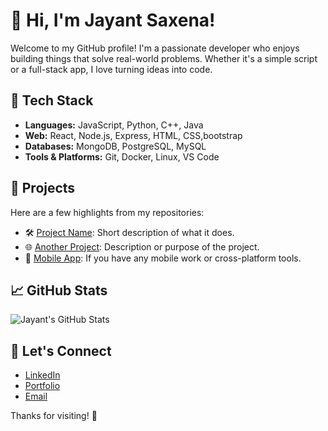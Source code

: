 # 👋 Hi, I'm Jayant Saxena!

Welcome to my GitHub profile! I'm a passionate developer who enjoys building things that solve real-world problems. Whether it's a simple script or a full-stack app, I love turning ideas into code.

## 🔧 Tech Stack
- **Languages:** JavaScript, Python, C++, Java
- **Web:** React, Node.js, Express, HTML, CSS,bootstrap
- **Databases:** MongoDB, PostgreSQL, MySQL
- **Tools & Platforms:** Git, Docker, Linux, VS Code

## 📌 Projects
Here are a few highlights from my repositories:
- 🛠️ [Project Name](link): Short description of what it does.
- 🌐 [Another Project](link): Description or purpose of the project.
- 📱 [Mobile App](link): If you have any mobile work or cross-platform tools.

## 📈 GitHub Stats
![Jayant's GitHub Stats](https://github-readme-stats.vercel.app/api?username=your-username&show_icons=true&theme=radical)

## 💬 Let's Connect
- [LinkedIn](https://www.linkedin.com/in/jayant-saxena-5b5b41281)
- [Portfolio](https://jayantsaxena.my.canva.site/)
- [Email](mailto:jayantsaxena1303@gmail.com)

Thanks for visiting! 🙌
